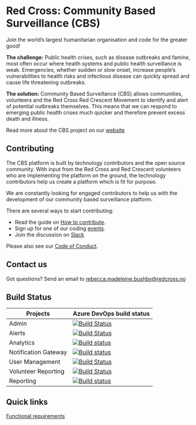 # Red Cross: Community Based Surveillance (CBS)

Join the world’s largest humanitarian organisation and code for the greater good!

**The challenge:**
Public health crises, such as disease outbreaks and famine, most often occur where health systems and public health surveillance is weak. Emergencies, whether sudden or slow onset, increase people’s vulnerabilities to health risks and infectious disease can quickly spread and cause life threatening outbreaks.

**The solution:**
Community Based Surveillance (CBS) allows communities, volunteers and the Red Cross Red Crescent Movement to identify and alert of potential outbreaks themselves. This means that we can respond to emerging public health crises much quicker and therefore prevent excess death and illness.

Read more about the CBS project on our [website](https://cbsrc.org/)

## Contributing

The CBS platform is built by technology contributors and the open source community. With input from the Red Cross and Red Crescent volunteers who are implementing the platform on the ground, the technology contributors help us create a platform which is fit for purpose.

We are constantly looking for engaged contributors to help us with the development of our community based surveillance platform.

There are several ways to start contributing:
* Read the guide on [How to contribute](https://github.com/IFRCGo/cbs/wiki/How-to-contribute).
* Sign up for one of our coding [events](https://cbsrc.org/contribute/events/).
* Join the discussion on [Slack](https://cbsv2.slack.com/)

Please also see our [Code of Conduct](CODE_OF_CONDUCT.md).

## Contact us

Got questions? Send an email to rebecca.madeleine.bushby@redcross.no 

## Build Status

| Projects  | Azure DevOps build status  |
| --------- | -------------------------- |
| Admin | [![Build Status](https://cbsrc.visualstudio.com/cbs/_apis/build/status/Admin%20CI)](https://cbsrc.visualstudio.com/cbs/_build/latest?definitionId=4) |
| Alerts | [![Build Status](https://cbsrc.visualstudio.com/cbs/_apis/build/status/Alerts%20CI)](https://cbsrc.visualstudio.com/cbs/_build/latest?definitionId=5) |
| Analytics | [![Build status](https://cbsrc.visualstudio.com/cbs/_apis/build/status/Analytics%20CI)](https://cbsrc.visualstudio.com/cbs/_build/latest?definitionId=7) |
| Notification Gateway | [![Build status](https://cbsrc.visualstudio.com/cbs/_apis/build/status/NotificationGateway%20CI)](https://cbsrc.visualstudio.com/cbs/_build/latest?definitionId=6) |
| User Management | [![Build Status](https://cbsrc.visualstudio.com/cbs/_apis/build/status/User%20Management%20CI)](https://cbsrc.visualstudio.com/cbs/_build/latest?definitionId=3) |
| Volunteer Reporting | [![Build Status](https://cbsrc.visualstudio.com/cbs/_apis/build/status/Voluntenteer%20Reporting%20CI)](https://cbsrc.visualstudio.com/cbs/_build/latest?definitionId=1) |
| Reporting | [![Build status](https://cbsrc.visualstudio.com/cbs/_apis/build/status/Reporting%20CI)](https://cbsrc.visualstudio.com/cbs/_build/latest?definitionId=8)

## Quick links
[Functional requirements](https://github.com/IFRCGo/cbs/blob/master/Documentation/Requirements/CBS%20Functional%20requirements%20and%20technology%20blueprint-2.pdf)
